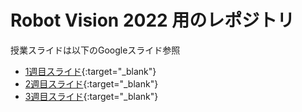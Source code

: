# Robot Vision 2022 用のレポジトリ  

授業スライドは以下のGoogleスライド参照

- [1週目スライド](https://docs.google.com/presentation/d/1kwZDlCVLOGyj9AHAA2AQNve19Z_pT5svijrke_h1spY/edit?usp=sharing){:target="_blank"}
- [2週目スライド](https://docs.google.com/presentation/d/1vcs6WNnSzMhJlBsFRpjP97G047owoQJCMYVT4vXnLeo/edit?usp=sharing){:target="_blank"}
- [3週目スライド](https://docs.google.com/presentation/d/1oHPb9HD59gmt5VauOTMjExFefIUMVyLe6qjiQ5UAKNo/edit?usp=sharing){:target="_blank"}
